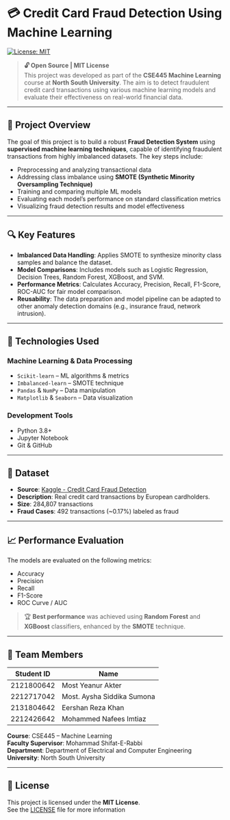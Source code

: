 
# 💳 Credit Card Fraud Detection Using Machine Learning

[![License: MIT](https://img.shields.io/badge/License-MIT-yellow.svg)](https://opensource.org/licenses/MIT)

> **🔓 Open Source | MIT License**  
> This project was developed as part of the **CSE445 Machine Learning** course at **North South University**. The aim is to detect fraudulent credit card transactions using various machine learning models and evaluate their effectiveness on real-world financial data.

---

## 📌 Project Overview

The goal of this project is to build a robust **Fraud Detection System** using **supervised machine learning techniques**, capable of identifying fraudulent transactions from highly imbalanced datasets. The key steps include:

- Preprocessing and analyzing transactional data  
- Addressing class imbalance using **SMOTE (Synthetic Minority Oversampling Technique)**  
- Training and comparing multiple ML models  
- Evaluating each model’s performance on standard classification metrics  
- Visualizing fraud detection results and model effectiveness  

---

## 🔍 Key Features

- **Imbalanced Data Handling**: Applies SMOTE to synthesize minority class samples and balance the dataset.  
- **Model Comparisons**: Includes models such as Logistic Regression, Decision Trees, Random Forest, XGBoost, and SVM.  
- **Performance Metrics**: Calculates Accuracy, Precision, Recall, F1-Score, ROC-AUC for fair model comparison.  
- **Reusability**: The data preparation and model pipeline can be adapted to other anomaly detection domains (e.g., insurance fraud, network intrusion).  

---

## 🧠 Technologies Used

### Machine Learning & Data Processing
- `Scikit-learn` – ML algorithms & metrics  
- `Imbalanced-learn` – SMOTE technique  
- `Pandas` & `NumPy` – Data manipulation  
- `Matplotlib` & `Seaborn` – Data visualization  

### Development Tools
- Python 3.8+  
- Jupyter Notebook  
- Git & GitHub  

---

## 📁 Dataset

- **Source**: [Kaggle - Credit Card Fraud Detection](https://www.kaggle.com/datasets/mlg-ulb/creditcardfraud)  
- **Description**: Real credit card transactions by European cardholders.  
- **Size**: 284,807 transactions  
- **Fraud Cases**: 492 transactions (~0.17%) labeled as fraud  

---

## 📈 Performance Evaluation

The models are evaluated on the following metrics:

- Accuracy  
- Precision  
- Recall  
- F1-Score  
- ROC Curve / AUC  

> 🏆 **Best performance** was achieved using **Random Forest** and **XGBoost** classifiers, enhanced by the **SMOTE** technique.

---

## 👥 Team Members

| Student ID     | Name                          |
|----------------|-------------------------------|
| 2121800642     | Most Yeanur Akter             |
| 2212717042     | Most. Aysha Siddika Sumona    |
| 2131804642     | Eershan Reza Khan             |
| 2212426642     | Mohammed Nafees Imtiaz        |

**Course**: CSE445 – Machine Learning  
**Faculty Supervisor**: Mohammad Shifat-E-Rabbi  
**Department**: Department of Electrical and Computer Engineering  
**University**: North South University  

---

## 📜 License

This project is licensed under the **MIT License**.  
See the [LICENSE](LICENSE) file for more information
